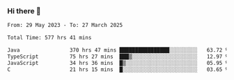 ### Hi there 👋

<!--START_SECTION:waka-->

```txt
From: 29 May 2023 - To: 27 March 2025

Total Time: 577 hrs 41 mins

Java                370 hrs 47 mins ████████████████░░░░░░░░░   63.72 %
TypeScript          75 hrs 27 mins  ███▒░░░░░░░░░░░░░░░░░░░░░   12.97 %
JavaScript          34 hrs 36 mins  █▒░░░░░░░░░░░░░░░░░░░░░░░   05.95 %
C                   21 hrs 15 mins  █░░░░░░░░░░░░░░░░░░░░░░░░   03.65 %
```

<!--END_SECTION:waka-->
<!--
**the-beef-calculator/the-beef-calculator** is a ✨ _special_ ✨ repository because its `README.md` (this file) appears on your GitHub profile.

Here are some ideas to get you started:

- 🔭 I’m currently working on ...
- 🌱 I’m currently learning ...
- 👯 I’m looking to collaborate on ...
- 🤔 I’m looking for help with ...
- 💬 Ask me about ...
- 📫 How to reach me: ...
- 😄 Pronouns: ...
- ⚡ Fun fact: ...
-->
